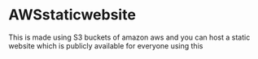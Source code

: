 # AWSstaticwebsite
This is made using S3 buckets of amazon aws and you can host a static website which is publicly available for everyone using this
